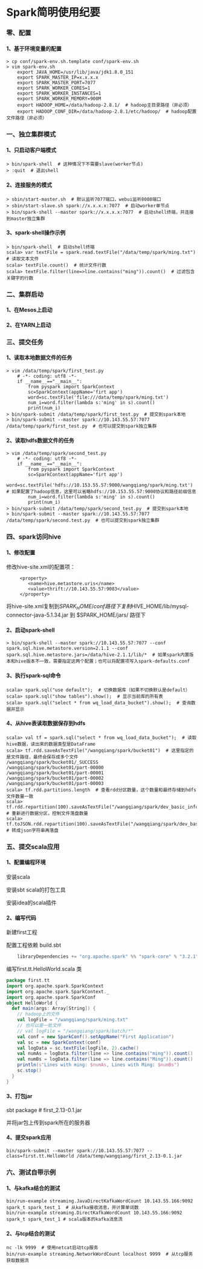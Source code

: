 # Spark简明使用纪要

### 零、配置

#### 1、基于环境变量的配置

```shell
> cp conf/spark-env.sh.template conf/spark-env.sh
> vim spark-env.sh
	export JAVA_HOME=/usr/lib/java/jdk1.8.0_151
	export SPARK_MASTER_IP=x.x.x.x
	export SPARK_MASTER_PORT=7077
	export SPARK_WORKER_CORES=1
	export SPARK_WORKER_INSTANCES=1
	export SPARK_WORKER_MEMORY=900M
	export HADOOP_HOME=/data/hadoop-2.8.1/  # hadoop主目录路径（非必须）
	export HADOOP_CONF_DIR=/data/hadoop-2.8.1/etc/hadoop/  # hadoop配置文件路径（非必须）
```

### 一、独立集群模式

#### 1、只启动客户端模式

```shell
> bin/spark-shell  # 这种情况下不需要slave(worker节点)
> :quit  # 退出shell
```

#### 2、连接服务的模式

```shell
> sbin/start-master.sh  # 默认监听7077端口，webui监听8080端口
> sbin/start-slave.sh spark://x.x.x.x:7077  # 启动worker单节点
> bin/spark-shell --master spark://x.x.x.x:7077  # 启动shell终端，并连接到master独立集群
```

#### 3、spark-shell操作示例

```shell
> bin/spark-shell  # 启动shell终端
scala> var textFile = spark.read.textFile("/data/temp/spark/ming.txt")  # 读取文本文件
scala> textFile.count()  # 统计文件行数
scala> textFile.filter(line=>line.contains("ming")).count()  # 过滤包含关键字的行数
```

### 二、集群启动

#### 1、在Mesos上启动

#### 2、在YARN上启动

### 三、提交任务

#### 1、读取本地数据文件的任务

```shell
> vim /data/temp/spark/first_test.py
    # -*- coding: utf8 -*-
    if __name__=="__main__":
        from pyspark import SparkContext
        sc=SparkContext(appName='firt app')
        word=sc.textFile('file:///data/temp/spark/ming.txt')
        num_i=word.filter(lambda s:'ming' in s).count()
        print(num_i)
> bin/spark-submit /data/temp/spark/first_test.py  # 提交到spark本地
> bin/spark-submit --master spark://10.143.55.57:7077 /data/temp/spark/first_test.py  # 也可以提交到spark独立集群
```

#### 2、读取hdfs数据文件的任务

```shell
> vim /data/temp/spark/second_test.py
    # -*- coding: utf8 -*-
    if __name__=="__main__":
        from pyspark import SparkContext
        sc=SparkContext(appName='firt app')
        word=sc.textFile('hdfs://10.153.55.57:9000/wangqiang/spark/ming.txt')  # 如果配置了hadoop信息，这里可以省略hdfs://10.153.55.57:9000协议和路径前缀信息
        num_i=word.filter(lambda s:'ming' in s).count()
        print(num_i)
> bin/spark-submit /data/temp/spark/second_test.py  # 提交到spark本地
> bin/spark-submit --master spark://10.143.55.57:7077 /data/temp/spark/second.test.py  # 也可以提交到spark独立集群
```

### 四、spark访问hive

#### 1、修改配置

修改hive-site.xml的配置项：

```shell
     <property>
        <name>hive.metastore.uris</name>
        <value>thrift://10.143.55.57:9083</value>
     </property>
```

将hive-site.xml复制到$SPARK_HOME/conf路径下
复制$HIVE_HOME/lib/mysql-connector-java-5.1.34.jar 到 $SPARK_HOME/jars/ 路径下

#### 2、启动spark-shell

```shell
> bin/spark-shell --master spark://10.143.55.57:7077 --conf spark.sql.hive.metastore.version=2.1.1 --conf spark.sql.hive.metastore.jars=/data/hive-2.1.1/lib/*  # 如果spark内置版本和hive版本不一致，需要指定这两个配置；也可以将配置项写入spark-defaults.conf
```

#### 3、执行spark-sql命令

```shell
scala> spark.sql("use default");  # 切换数据库（如果不切换默认是default）
scala> spark.sql("show tables").show();  # 显示当前库的所有表
scala> spark.sql("select * from wq_load_data_bucket").show();  # 查询数据并显示
```

#### 4、从hive表读取数据保存到hdfs

```shell
scala> val tf = spark.sql("select * from wq_load_data_bucket");  # 读取hive数据，读出来的数据类型是DataFrame
scala> tf.rdd.saveAsTextFile("/wangqiang/spark/bucket01")  # 这里指定的是文件路径，最终会保存成多个文件
/wangqiang/spark/bucket01/_SUCCESS
/wangqiang/spark/bucket01/part-00000
/wangqiang/spark/bucket01/part-00001
/wangqiang/spark/bucket01/part-00002
/wangqiang/spark/bucket01/part-00003
scala> tf.rdd.partitions.length  # 查看rdd分区数量，这个数量和最终存储到hdfs文件数量一致
scala> tf.rdd.repartition(100).saveAsTextFile("/wangqiang/spark/dev_basic_info_2")  # 重新进行数据分区，控制文件落盘数量
scala> tf.toJSON.rdd.repartition(100).saveAsTextFile("/wangqiang/spark/dev_basic_info_3")  # 转成json字符串再落盘
```

### 五、提交scala应用

#### 1、配置编程环境

安装scala

安装sbt scala的打包工具

安装idea的scala插件

#### 2、编写代码

新建first工程

配置工程依赖 build.sbt

```scala
    libraryDependencies += "org.apache.spark" %% "spark-core" % "3.2.1"
```

编写first.tt.HelloWorld.scala 类


```scala
package first.tt
import org.apache.spark.SparkContext
import org.apache.spark.SparkContext._
import org.apache.spark.SparkConf
object HelloWorld {
  def main(args: Array[String]) {
    // hadoop上的文件
    val logFile = "/wangqiang/spark/ming.txt"
    // 也可以是一批文件
    // val logFile = "/wangqiang/spark/batch/*"
    val conf = new SparkConf().setAppName("First Application")
    val sc = new SparkContext(conf)
    val logData = sc.textFile(logFile, 2).cache()
    val numAs = logData.filter(line => line.contains("ming")).count()
    val numBs = logData.filter(line => line.contains("Ming")).count()
    println(s"Lines with ming: $numAs, Lines with Ming: $numBs")
    sc.stop()
  }
}
```
#### 3、打包jar

sbt package  # first_2.13-0.1.jar

并将jar包上传到spark所在的服务器

#### 4、提交spark应用

```shell
bin/spark-submit --master spark://10.143.55.57:7077 --class=first.tt.HelloWorld /data/temp/wangqiang/first_2.13-0.1.jar
```

### 六、测试自带示例

#### 1、与kafka结合的测试

```shell
bin/run-example streaming.JavaDirectKafkaWordCount 10.143.55.166:9092 spark_t spark_test_1  # 从kafka接收消息，并计算单词数
bin/run-example streaming.DirectKafkaWordCount 10.143.55.166:9092 spark_t spark_test_1 # scala版本的kafka消息流
```

#### 2、与tcp结合的测试

```shell
nc -lk 9999  # 使用netcat启动tcp服务
bin/run-example streaming.NetworkWordCount localhost 9999  # 从tcp服务获取数据流
```

